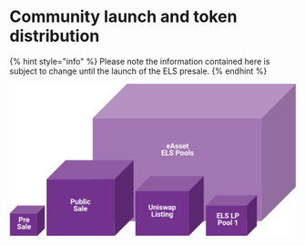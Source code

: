 # Community launch and token distribution

{% hint style="info" %}
Please note the information contained here is subject to change until the launch of the ELS presale.
{% endhint %}

![ELS Community Launch Diagram](../../images/els_communityLaunch_diagram.png)